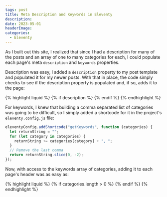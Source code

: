 ```yaml
---
tags: post
title: Meta Description and Keywords in Eleventy
description: 
date: 2023-05-01
headerImage: 
categories:
  - Eleventy
---
```


As I built out this site, I realized that since I had a description for many of the posts and an array of one to many categories for each, I could populate each page's meta `description` and `keywords` properties.

Description was easy, I added a `description` property to my post template and populated it for my newer posts. With that in place, the code simply checks to see if the description property is populated and, if so, adds it to the page:

{% highlight liquid %}
 {% if description %}
  <meta name="description" content="{{ description }}" />
{% endif %}
{% endhighlight %}

For keywords, I knew that building a comma separated list of categories was going to be difficult, so I simply added a shortcode for it in the project's `eleventy.config.js` file:

```js
eleventyConfig.addShortcode("getKeywords", function (categories) {
  let returnString = "";
  for (let category in categories) {
    returnString += categories[category] + ", ";
  }
  // Remove the last comma
  return returnString.slice(0, -2);
});
```

Now, with access to the keywords array of categories, adding it to each page's header was as easy as:

{% highlight liquid %}
{% if categories.length > 0 %}
  <meta name="keywords" content="{% getKeywords categories %}">
{% endif %}
{% endhighlight %}
